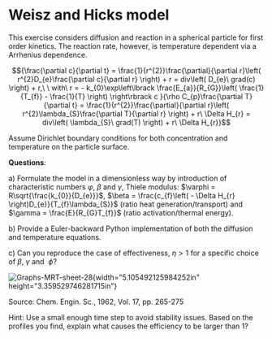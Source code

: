 # Weisz and Hicks model

This exercise considers diffusion and reaction in a spherical particle
for first order kinetics. The reaction rate, however, is temperature
dependent via a Arrhenius dependence.

$${\frac{\partial c}{\partial t} = \frac{1}{r^{2}}\frac{\partial}{\partial r}\left( r^{2}D_{e}\frac{\partial c}{\partial r} \right) + r = div\left( D_{e}\ grad(c) \right) + r,\ \ with\ r = - k_{0}\exp\left\lbrack \frac{E_{a}}{R_{G}}\left( \frac{1}{T_{f}} - \frac{1}{T} \right) \right\rbrack c
}{\rho C_{p}\frac{\partial T}{\partial t} = \frac{1}{r^{2}}\frac{\partial}{\partial r}\left( r^{2}\lambda_{S}\frac{\partial T}{\partial r} \right) + r\ \Delta H_{r} = div\left( \lambda_{S}\ grad(T) \right) + r\ \Delta H_{r}}$$

Assume Dirichlet boundary conditions for both concentration and
temperature on the particle surface.

**Questions**:

a)  Formulate the model in a dimensionless way by introduction of
    characteristic numbers $\varphi$, $\beta$ and $\gamma$, Thiele
    modulus: $\varphi = R\sqrt{\frac{k_{0}}{D_{e}}}$,
    $\beta = \frac{c_{f}\left( - \Delta H_{r} \right)D_{e}}{T_{f}\lambda_{S}}$
    (ratio heat generation/transport) and
    $\gamma = \frac{E}{R_{G}T_{f}}$ (ratio activation/thermal energy).

b)  Provide a Euler-backward Python implementation of both the diffusion
    and temperature equations.

c)  Can you reproduce the case of effectiveness, $\eta > 1$ for a
    specific choice of $\beta$, $\gamma$ and $\ \phi$?

![Graphs-MRT-sheet-28](./media/image1.png){width="5.105492125984252in"
height="3.359529746281715in"}

Source: Chem. Engin. Sc., 1962, Vol. 17, pp. 265-275

Hint: Use a small enough time step to avoid stability issues. Based on
the profiles you find, explain what causes the efficiency to be larger
than 1?

